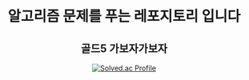 <div align="center">

# 알고리즘 문제를 푸는 레포지토리 입니다

## 골드5 가보자가보자

[![Solved.ac Profile](http://mazassumnida.wtf/api/v2/generate_badge?boj=j1min)](https://solved.ac/j1min/)

</div>
